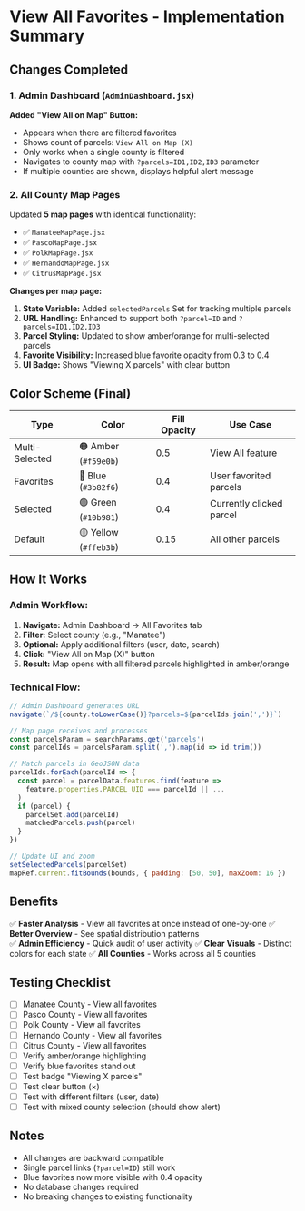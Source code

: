 # View All Favorites - Implementation Summary

## Changes Completed

### 1. Admin Dashboard (`AdminDashboard.jsx`)
**Added "View All on Map" Button:**
- Appears when there are filtered favorites
- Shows count of parcels: `View All on Map (X)`
- Only works when a single county is filtered
- Navigates to county map with `?parcels=ID1,ID2,ID3` parameter
- If multiple counties are shown, displays helpful alert message

### 2. All County Map Pages
Updated **5 map pages** with identical functionality:
- ✅ `ManateeMapPage.jsx`
- ✅ `PascoMapPage.jsx`
- ✅ `PolkMapPage.jsx`
- ✅ `HernandoMapPage.jsx`
- ✅ `CitrusMapPage.jsx`

**Changes per map page:**
1. **State Variable:** Added `selectedParcels` Set for tracking multiple parcels
2. **URL Handling:** Enhanced to support both `?parcel=ID` and `?parcels=ID1,ID2,ID3`
3. **Parcel Styling:** Updated to show amber/orange for multi-selected parcels
4. **Favorite Visibility:** Increased blue favorite opacity from 0.3 to 0.4
5. **UI Badge:** Shows "Viewing X parcels" with clear button

## Color Scheme (Final)

| Type | Color | Fill Opacity | Use Case |
|------|-------|--------------|----------|
| Multi-Selected | 🟠 Amber (`#f59e0b`) | 0.5 | View All feature |
| Favorites | 🔵 Blue (`#3b82f6`) | 0.4 | User favorited parcels |
| Selected | 🟢 Green (`#10b981`) | 0.4 | Currently clicked parcel |
| Default | 🟡 Yellow (`#ffeb3b`) | 0.15 | All other parcels |

## How It Works

### Admin Workflow:
1. **Navigate:** Admin Dashboard → All Favorites tab
2. **Filter:** Select county (e.g., "Manatee") 
3. **Optional:** Apply additional filters (user, date, search)
4. **Click:** "View All on Map (X)" button
5. **Result:** Map opens with all filtered parcels highlighted in amber/orange

### Technical Flow:
```javascript
// Admin Dashboard generates URL
navigate(`/${county.toLowerCase()}?parcels=${parcelIds.join(',')}`)

// Map page receives and processes
const parcelsParam = searchParams.get('parcels')
const parcelIds = parcelsParam.split(',').map(id => id.trim())

// Match parcels in GeoJSON data
parcelIds.forEach(parcelId => {
  const parcel = parcelData.features.find(feature => 
    feature.properties.PARCEL_UID === parcelId || ...
  )
  if (parcel) {
    parcelSet.add(parcelId)
    matchedParcels.push(parcel)
  }
})

// Update UI and zoom
setSelectedParcels(parcelSet)
mapRef.current.fitBounds(bounds, { padding: [50, 50], maxZoom: 16 })
```

## Benefits

✅ **Faster Analysis** - View all favorites at once instead of one-by-one
✅ **Better Overview** - See spatial distribution patterns  
✅ **Admin Efficiency** - Quick audit of user activity
✅ **Clear Visuals** - Distinct colors for each state
✅ **All Counties** - Works across all 5 counties

## Testing Checklist

- [ ] Manatee County - View all favorites
- [ ] Pasco County - View all favorites
- [ ] Polk County - View all favorites
- [ ] Hernando County - View all favorites
- [ ] Citrus County - View all favorites
- [ ] Verify amber/orange highlighting
- [ ] Verify blue favorites stand out
- [ ] Test badge "Viewing X parcels"
- [ ] Test clear button (×)
- [ ] Test with different filters (user, date)
- [ ] Test with mixed county selection (should show alert)

## Notes

- All changes are backward compatible
- Single parcel links (`?parcel=ID`) still work
- Blue favorites now more visible with 0.4 opacity
- No database changes required
- No breaking changes to existing functionality
